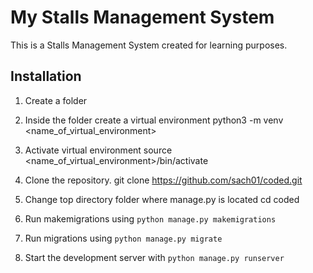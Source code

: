 # My Stalls Management System

This is a Stalls Management System created for learning purposes.

## Installation
1. Create a folder 

2. Inside the folder create a virtual environment
  python3 -m venv <name_of_virtual_environment>

3. Activate virtual environment
  source <name_of_virtual_environment>/bin/activate 

4.  Clone the repository.
  git clone https://github.com/sach01/coded.git

5.  Change top directory folder where manage.py is located
  cd coded

6.  Run makemigrations using `python manage.py makemigrations`

7.  Run migrations using `python manage.py migrate`

8.  Start the development server with `python manage.py runserver`

